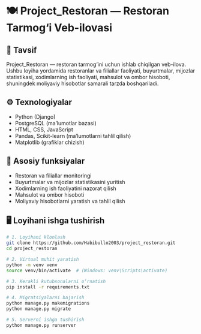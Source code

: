 # 🍽️ Project_Restoran — Restoran Tarmog‘i Veb-ilovasi

## 📌 Tavsif
Project_Restoran — restoran tarmog‘ini uchun ishlab chiqilgan veb-ilova. Ushbu loyiha yordamida restoranlar va filiallar faoliyati, buyurtmalar, mijozlar statistikasi, xodimlarning ish faoliyati, mahsulot va ombor hisoboti, shuningdek moliyaviy hisobotlar samarali tarzda boshqariladi.

## ⚙️ Texnologiyalar
- Python (Django)
- PostgreSQL (ma’lumotlar bazasi)
- HTML, CSS, JavaScript
- Pandas, Scikit-learn (ma’lumotlarni tahlil qilish)
- Matplotlib (grafiklar chizish)

## 🚀 Asosiy funksiyalar
- Restoran va filiallar monitoringi
- Buyurtmalar va mijozlar statistikasini yuritish
- Xodimlarning ish faoliyatini nazorat qilish
- Mahsulot va ombor hisoboti
- Moliyaviy hisobotlarni yaratish va tahlil qilish

## 🖥️ Loyihani ishga tushirish
```bash
# 1. Loyihani klonlash
git clone https://github.com/Habibullo2003/project_restoran.git
cd project_restoran

# 2. Virtual muhit yaratish
python -m venv venv
source venv/bin/activate  # (Windows: venv\Scripts\activate)

# 3. Kerakli kutubxonalarni o‘rnatish
pip install -r requirements.txt

# 4. Migratsiyalarni bajarish
python manage.py makemigrations
python manage.py migrate

# 5. Serverni ishga tushirish
python manage.py runserver
